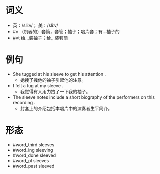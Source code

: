 # 词义
- 英：/sliːv/； 美：/sliːv/
- #n （机器的）套筒，套管；袖子；唱片套；有…袖子的
- #vt 给…装袖子；给…装套筒
# 例句
- She tugged at his sleeve to get his attention .
	- 她拽了拽他的袖子引起他的注意。
- I felt a tug at my sleeve .
	- 我觉得有人用力拽了一下我的袖子。
- The sleeve notes include a short biography of the performers on this recording .
	- 封套上的介绍包括本唱片中的演奏者生平简介。
# 形态
- #word_third sleeves
- #word_ing sleeving
- #word_done sleeved
- #word_pl sleeves
- #word_past sleeved
